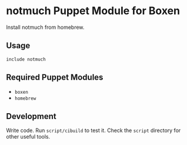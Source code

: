 # notmuch Puppet Module for Boxen

Install notmuch from homebrew.

## Usage

```puppet
include notmuch
```

## Required Puppet Modules

* `boxen`
* `homebrew`

## Development

Write code. Run `script/cibuild` to test it. Check the `script`
directory for other useful tools.
